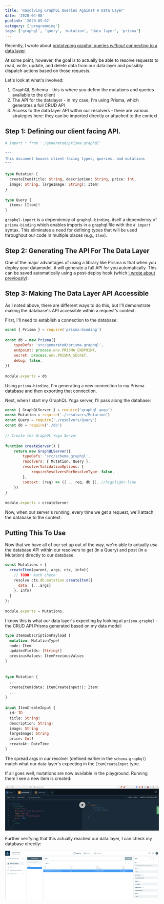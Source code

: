 ```yaml
---
title: 'Resolving GraphQL Queries Against A Data Layer'
date: '2020-04-08'
publish: '2020-05-02'
category: ['programming']
tags: ['graphql', 'query', 'mutation', 'data layer', 'prisma']
---
```


Recently, I wrote about [prototyping graphql queries _without_ connecting to a data layer](../../2020-04-28/prototyping-graphql-in-memory).

At some point, however, the goal is to actually be able to resolve requests to read, write, update, and delete data from our data layer and possibly dispatch actions based on those requests.

Let's look at what's involved:

1. GraphQL Schema - this is where you define the mutations and queries available to the client
2. The API for the datalayer - in my case, I'm using Prisma, which generates a full CRUD API
3. Access to the data layer API within our resolvers - there are various strategies here: they can be imported directly or attached to the context

## Step 1: Defining our client facing API.

```javascript:title=src/schema.graphql
# import * from './generated/prisma.graphql'

"""
This document houses client-facing types, queries, and mutations
"""

type Mutation {
  createItem(title: String, description: String, price: Int,
  image: String, largeImage: String): Item!
}

type Query {
  items: [Item]!
}
```

`graphql-import` is a dependency of `graphql-binding`, itself a dependency of `prisma-binding` which enables imports in a graphql file with the `# import` syntax. This eliminates a need for defining types that will be used throughout our code in multiple places (e.g., `Item`).

## Step 2: Generating The API For The Data Layer

One of the major advantages of using a library like Prisma is that when you deploy your datamodel, it will generate a full API for you automatically. This can be saved automatically using a post-deploy hook (which [I wrote about previously](../../2020-04-19/prisma-spawnsync-graphql)).

## Step 3: Making The Data Layer API Accessible

As I noted above, there are different ways to do this, but I'll demonstrate making the database's API accessible within a request's context.

First, I'll need to establish a connection to the database:

```javascript:title=src/db.js
const { Prisma } = require('prisma-binding')

const db = new Prisma({
    typeDefs: 'src/generated/prisma.graphql',
    endpoint: process.env.PRISMA_ENDPOINT,
    secret: process.env.PRISMA_SECRET,
    debug: false,
})

module.exports = db
```

Using `prisma-binding`, I'm generating a new connection to my Prisma database and then exporting that connection.

Next, when I start my GraphQL Yoga server, I'll pass along the database:

```javascript:title=src/createServer.js
const { GraphQLServer } = require('graphql-yoga')
const Mutation = require('./resolvers/Mutation')
const Query = require('./resolvers/Query')
const db = require('./db')

// Create the GraphQL Yoga Server

function createServer() {
    return new GraphQLServer({
        typeDefs: 'src/schema.graphql',
        resolvers: { Mutation, Query },
        resolverValidationOptions: {
            requireResolversForResolveType: false,
        },
        context: (req) => ({ ...req, db }), //highlight-line
    })
}

module.exports = createServer
```

Now, when our server's running, every time we get a request, we'll attach the database to the context.

## Putting This To Use

Now that we have all of our set up out of the way, we're able to actually _use_ the database API within our resolvers to get (in a Query) and post (in a Mutation) directly to our database.

```javascript:title=src/resolvers/Mutation.js
const Mutations = {
  createItem(parent, args, ctx, info){
    // TODO: Auth check
    resolve ctx.db.mutation.createItem({
      data: {...args}
    }, info)
  }
};

module.exports = Mutations;
```

I know this is what our data layer's expecting by looking at `prisma.graphql` - the CRUD API Prisma generated based on my data model:

```graphql:title=src/generated/prisma.graphql
type ItemSubscriptionPayload {
  mutation: MutationType!
  node: Item
  updatedFields: [String!]
  previousValues: ItemPreviousValues
}


type Mutation {
  ...
  createItem(data: ItemCreateInput!): Item!
  ...
}

input ItemCreateInput {
  id: ID
  title: String!
  description: String!
  image: String
  largeImage: String
  price: Int!
  createAt: DateTime
}

```

The spread args in our resolver (defined earlier in the `schema.graphql`) match what our data layer's expecting in the `ItemCreateInput` type.

If all goes well, mutations are now available in the playground. Running them I see a new item is created:

![successfully creating an item](./success.png)

Further verifying that this actually reached our data layer, I can check my database directly:

![record is present on db](./on-db.png)
